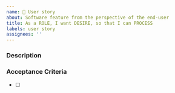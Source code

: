```yaml
---
name: 📖 User story
about: Software feature from the perspective of the end-user
title: As a ROLE, I want DESIRE, so that I can PROCESS
labels: user story
assignees: ''
---
```


### Description


### Acceptance Criteria
- [ ] 
